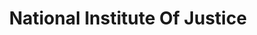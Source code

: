 ---
# This topic lives at
# https://digital.gov/topics/national-institute-of-justice

# Topic Title
title: "National Institute Of Justice"

# description — keep it short and clear
# summary: ""

# Weight
weight: 1

# For more information on managing topics,
# see https://github.com/GSA/digitalgov.gov/wiki/topics
---